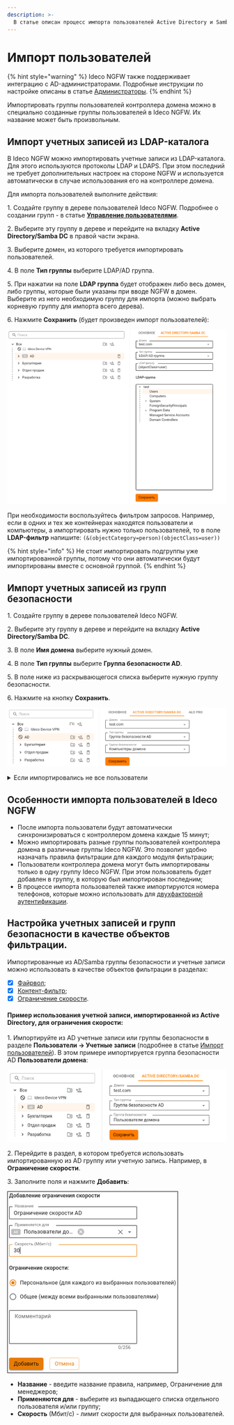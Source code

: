 ```yaml
---
description: >-
  В статье описан процесс импорта пользователей Active Directory и Samba DC. 
---
```


# Импорт пользователей

{% hint style="warning" %}
Ideco NGFW также поддерживает интеграцию с AD-администраторами. Подробные инструкции по настройке описаны в статье [Администраторы](/settings/server-management/admins.md).
{% endhint %}

Импортировать группы пользователей контроллера домена можно в специально созданные группы пользователей в Ideco NGFW. Их название может быть произвольным.

## Импорт учетных записей из LDAP-каталога

В Ideco NGFW можно импортировать учетные записи из LDAP-каталога. Для этого используются протоколы LDAP и LDAPS. При этом последний не требует дополнительных настроек на стороне NGFW и используется автоматически в случае использования его на контроллере домена.

Для импорта пользователей выполните действия:

1\. Создайте группу в дереве пользователей Ideco NGFW. Подробнее о создании групп - в статье [**Управление пользователями**](/settings/users/user-tree/user-management.md#sozdanie-gruppy).

2\. Выберите эту группу в дереве и перейдите на вкладку **Active Directory/Samba DC** в правой части экрана.

3\. Выберите домен, из которого требуется импортировать пользователей.

4\. В поле **Тип группы** выберите LDAP/AD группа.

5\. При нажатии на поле **LDAP группа** будет отображен либо весь домен, либо группы, которые были указаны при вводе NGFW в домен. Выберите из него необходимую группу для импорта (можно выбрать корневую группу для импорта всего дерева).

6\. Нажмите **Сохранить** (будет произведен импорт пользователей):

![](/.gitbook/assets/tree16.png)

При необходимости воспользуйтесь фильтром запросов. Например, если в одних и тех же контейнерах находятся пользователи и компьютеры, а импортировать нужно только пользователей, то в поле **LDAP-фильтр** напишите: `(&(objectCategory=person)(objectClass=user))`

{% hint style="info" %}
Не стоит импортировать подгруппы уже импортированной группы, потому что они автоматически будут импортированы вместе с основной группой.
{% endhint %}

## Импорт учетных записей из групп безопасности

1\. Создайте группу в дереве пользователей Ideco NGFW.

2\. Выберите эту группу в дереве и перейдите на вкладку **Active Directory/Samba DC**.

3\. В поле **Имя домена** выберите нужный домен.

4\. В поле **Тип группы** выберите **Группа безопасности AD**.

5\. В поле ниже из раскрывающегося списка выберите нужную группу безопасности.

6\. Нажмите на кнопку **Сохранить**.

![](/.gitbook/assets/tree17.png)

<details>

<summary>Если импортировались не все пользователи</summary>

Если импортировались не все пользователи, то включите режим совместимости. **Важно**: включенный режим совместимости импортирует пользователей медленнее.

Примеры включения через терминал и браузер:

**Терминал**

1\. Авторизуйтесь командой:

```
curl -c /tmp/cookie -b /tmp/cookie -X POST https://адрес_сервера/web/auth/login -d '{"login": "логин", "password": "пароль", "rest_path": "/"}' -k
```

2\. Отправьте запрос на включение режима:

```
curl -c /tmp/cookie -b /tmp/cookie -X PATCH https://адрес_сервера/ad_backend/security_group_import_settings -d '{"compatibility_mode": true}' -i -k -H 'Content-type: application/json'
```

**Браузер**

1\. Откройте веб-интерфейс Ideco NGFW и нажмите F12.

2\. Перейдите на вкладку **Сеть** и нажмите на любой запрос.

3\. В появившемся окне перейдите на вкладку **Новый запрос**.

4\. Отправьте запрос авторизации:

```
POST https://адрес_сервера/web/auth/login
```

Тело запроса:

```
{
    "login": "логин", "password": "пароль", "rest_path": "/"
}
```

<img src="/.gitbook/assets/user-import.png" alt="" data-size="original">

5\. Отправьте запрос на включение режима:

```
PATCH /ad_backend/security_group_import_settings
```

Тело запроса:

```
{
  "compatibility_mode": true
}
```

<img src="/.gitbook/assets/user-import1.png" alt="" data-size="original">

Для выключения режима совместимости в теле запроса вместо `true` укажите `false`.

</details>

## Особенности импорта пользователей в Ideco NGFW

* После импорта пользователи будут автоматически синхронизироваться с контроллером домена каждые 15 минут;
* Можно импортировать разные группы пользователей контроллера домена в различные группы Ideco NGFW. Это позволит удобно назначать правила фильтрации для каждого модуля фильтрации;
* Пользователи контроллера домена могут быть импортированы только в одну группу Ideco NGFW. При этом пользователь будет добавлен в группу, в которую был импортирован последним;
* В процессе импорта пользователей также импортируются номера телефонов, которые можно использовать для [двухфакторной аутентификации](/settings/users/two-factor-authentication.md).

## Настройка учетных записей и групп безопасности в качестве объектов фильтрации.

Импортированные из AD/Samba группы безопасности и учетные записи можно использовать в качестве объектов фильтрации в разделах:

* [X] [Файрвол](/settings/access-rules/firewall.md);
* [X] [Контент-фильтр](/settings/access-rules/content-filter/);
* [X] [Ограничение скорости](/settings/access-rules/shaper.md).

#### Пример использования учетной записи, импортированной из Active Directory, для ограничения скорости:

1\. Импортируйте из AD учетные записи или группы безопасности в разделе **Пользователи -> Учетные записи** (подробнее в статье [Импорт пользователей](user-import.md)). В этом примере импортируется группа безопасности AD **Пользователи домена**:

![](/.gitbook/assets/tree18.png)

2\. Перейдите в раздел, в котором требуется использовать импортированную из AD группу или учетную запись. Например, в **Ограничение скорости**.

3\. Заполните поля и нажмите **Добавить**:

![](/.gitbook/assets/ad-shaper.png)

* **Название** - введите название правила, например, Ограничение для менеджеров;
* **Применяются для** - выберите из выпадающего списка отдельного пользователя и/или группу;
* **Cкорость** (Мбит/с) - лимит скорости для выбранных пользователей.